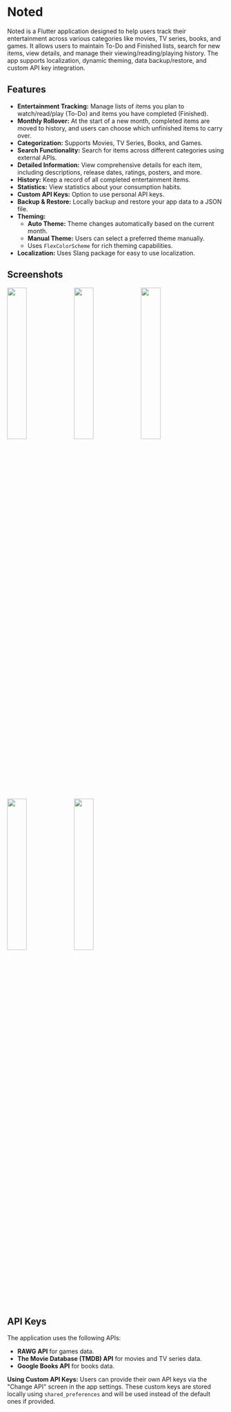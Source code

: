 # Noted

Noted is a Flutter application designed to help users track their entertainment across various categories like movies, TV series, books, and games. It allows users to maintain To-Do and Finished lists, search for new items, view details, and manage their viewing/reading/playing history. The app supports localization, dynamic theming, data backup/restore, and custom API key integration.

## Features

*   **Entertainment Tracking:** Manage lists of items you plan to watch/read/play (To-Do) and items you have completed (Finished).
*   **Monthly Rollover:** At the start of a new month, completed items are moved to history, and users can choose which unfinished items to carry over.
*   **Categorization:** Supports Movies, TV Series, Books, and Games.
*   **Search Functionality:** Search for items across different categories using external APIs.
*   **Detailed Information:** View comprehensive details for each item, including descriptions, release dates, ratings, posters, and more.
*   **History:** Keep a record of all completed entertainment items.
*   **Statistics:** View statistics about your consumption habits.
*   **Custom API Keys:** Option to use personal API keys.
*   **Backup & Restore:** Locally backup and restore your app data to a JSON file.
*   **Theming:**
    *   **Auto Theme:** Theme changes automatically based on the current month.
    *   **Manual Theme:** Users can select a preferred theme manually.
    *   Uses `FlexColorScheme` for rich theming capabilities.
*   **Localization:** Uses Slang package for easy to use localization.

## Screenshots

<p float="left">
<img src="https://github.com/user-attachments/assets/d31e6a87-9f18-4e14-ae26-013d9ffbd3cb" width="30%"/>
<img src="https://github.com/user-attachments/assets/11cf5d74-6c8c-411f-ad25-2730960891f1" width="30%"/>
<img src="https://github.com/user-attachments/assets/35fc8aef-c70c-47c5-a661-f424d5d77b96" width="30%"/>
   </p>
   
   <p float="left">
<img src="https://github.com/user-attachments/assets/b5a85f26-9cae-433e-8724-d883de2cf3c0" width="30%"/>
<img src="https://github.com/user-attachments/assets/42e3a096-0544-4aa0-a658-aa5857a27362" width="30%"/
   </p>


## API Keys

The application uses the following APIs:
*   **RAWG API** for games data.
*   **The Movie Database (TMDB) API** for movies and TV series data.
*   **Google Books API** for books data.

**Using Custom API Keys:**
Users can provide their own API keys via the "Change API" screen in the app settings. These custom keys are stored locally using `shared_preferences` and will be used instead of the default ones if provided.
